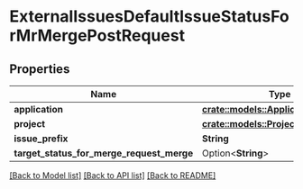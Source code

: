 # ExternalIssuesDefaultIssueStatusForMrMergePostRequest

## Properties

Name | Type | Description | Notes
------------ | ------------- | ------------- | -------------
**application** | [**crate::models::ApplicationIdentifier**](ApplicationIdentifier.md) |  | 
**project** | [**crate::models::ProjectIdentifier**](ProjectIdentifier.md) |  | 
**issue_prefix** | **String** |  | 
**target_status_for_merge_request_merge** | Option<**String**> |  | [optional]

[[Back to Model list]](../README.md#documentation-for-models) [[Back to API list]](../README.md#documentation-for-api-endpoints) [[Back to README]](../README.md)


